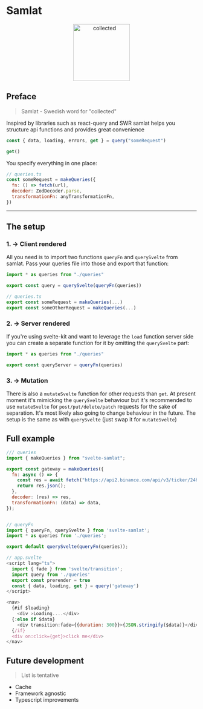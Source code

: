 # **Samlat**

<p align="center">
  <img width="150" alt="collected" src="https://github.com/lichstam/svelte-samlat/blob/main/assets/data-collection.png">
</p>

## **Preface**

> Samlat - Swedish word for "collected"

Inspired by libraries such as react-query and SWR samlat helps you structure api functions and provides great convenience

```javascript
const { data, loading, errors, get } = query("someRequest")

get()
```

You specify everything in one place:

```javascript
// queries.ts
const someRequest = makeQueries({
  fn: () => fetch(url),
  decoder: ZodDecoder.parse,
  transformationFn: anyTransformationFn,
})
```

---

## **The setup**

### 1. → **Client rendered**

All you need is to import two functions `queryFn` and `querySvelte` from samlat. Pass your queries file into those and export that function:

```javascript
import * as queries from "./queries"

export const query = querySvelte(queryFn(queries))
```

```javascript
// queries.ts
export const someRequest = makeQueries(...)
export const someOtherRequest = makeQueries(...)
```

### 2. → **Server rendered**

If you're using svelte-kit and want to leverage the `load` function server side you can create a separate function for it by omitting the `querySvelte` part:

```javascript
import * as queries from "./queries"

export const queryServer = queryFn(queries)
```

### 3. → **Mutation**

There is also a `mutateSvelte` function for other requests than `get`. At present moment it's mimicking the `querySvelte` behaviour but it's recommended to use `mutateSvelte` for `post/put/delete/patch` requests for the sake of separation. It's most likely also going to change behaviour in the future. The setup is the same as with `querySvelte` (just swap it for `mutateSvelte`)

## **Full example**

```javascript
/// queries
import { makeQueries } from "svelte-samlat";

export const gateway = makeQueries({
  fn: async () => {
    const res = await fetch("https://api2.binance.com/api/v3/ticker/24hr");
    return res.json();
  },
  decoder: (res) => res,
  transformationFn: (data) => data,
});


// queryFn
import { queryFn, querySvelte } from 'svelte-samlat';
import * as queries from './queries';

export default querySvelte(queryFn(queries));

// app.svelte
<script lang="ts">
  import { fade } from 'svelte/transition';
  import query from './queries'
  export const prerender = true
  const { data, loading, get } = query('gateway')
</script>

<nav>
  {#if $loading}
    <div >Loading....</div>
  {:else if $data}
    <div transition:fade={{duration: 300}}>{JSON.stringify($data)}</div>
  {/if}
  <div on:click={get}>click me</div>
</nav>
```

## **Future development**

> List is tentative

- Cache
- Framework agnostic
- Typescript improvements
